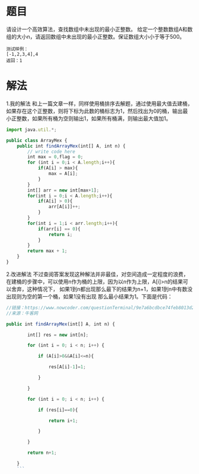 # 题目
请设计一个高效算法，查找数组中未出现的最小正整数。
给定一个整数数组A和数组的大小n，请返回数组中未出现的最小正整数。保证数组大小小于等于500。
```
测试样例：
[-1,2,3,4],4
返回：1
```
# 解法
1.我的解法
和上一篇文章一样，同样使用桶排序去解题，通过使用最大值去建桶，如果存在这个正整数，则将下标为此数的桶标志为1，然后找出为0的桶，输出最小正整数，如果所有桶为空则输出1，如果所有桶满，则输出最大值加1。
```javascript
import java.util.*;

public class ArrayMex {
    public int findArrayMex(int[] A, int n) {
        // write code here
        int max = 0,flag = 0;
        for (int i = 0;i < A.length;i++){
            if(A[i] > max){
                max = A[i];
            }
        }
        int[] arr = new int[max+1];
        for(int i = 0;i < A.length;i++){
            if(A[i] > 0){
                arr[A[i]]++;
            }
        }
        for(int i = 1;i < arr.length;i++){
            if(arr[i] == 0){
                return i;
            }
        }
        return max + 1;
    }
}
```
2.改进解法
不过查阅答案发现这种解法并非最佳，对空间造成一定程度的浪费，在建桶的步骤中，可以使用n作为桶的上限，因为以n作为上限，A[i]>n的结果可以舍弃，这种情况下， 如果1到n都出现那么最下的结果为n+1，如果1到n中有数没出现则为空的第一个桶，如果1没有出现 那么最小结果为1。下面是代码：
```javascript
//链接：https://www.nowcoder.com/questionTerminal/9e7a6bcdbce74feb8013d252d76855da
//来源：牛客网

public int findArrayMex(int[] A, int n) {

        int[] res = new int[n];

        for (int i = 0; i < n; i++) {

            if (A[i]>0&&A[i]<=n){

                res[A[i]-1]=1;

            }

        }

        for (int i = 0; i < n; i++) {

            if (res[i]==0){

                return i+1;

            }

        }

        return n+1;

    }
    ```